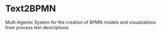 # Text2BPMN
Multi-Agentic System for the creation of BPMN models and visuaizations from process text descriptions
